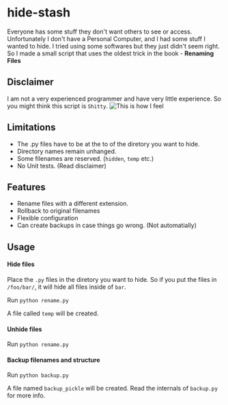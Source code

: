 hide-stash
==========

Everyone has some stuff they don't want others to see or access. Unfortunately I don't have a Personal Computer, and I had some stuff I wanted to hide. I tried using some softwares but they just didn't seem right. So I made a small script that uses the oldest trick in the book - **Renaming Files**


## Disclaimer
I am not a very experienced programmer and have very little experience. So you might think this script is `Shitty`.
![This is how I feel](http://i.imgur.com/QffW8.jpg)


## Limitations
* The .py files have to be at the to of the diretory you want to hide.
* Directory names remain unhanged.
* Some filenames are reserved. (`hidden`, `temp` etc.)
* No Unit tests. (Read disclaimer)


## Features
* Rename files with a different extension.
* Rollback to original filenames
* Flexible configuration
* Can create backups in case things go wrong. (Not automatially)


## Usage
#### Hide files
Place the `.py` files in the diretory you want to hide. So if you put the files in `/foo/bar/`, it will hide all files inside of `bar`.

Run `python rename.py`

A file called `temp` will be created.

#### Unhide files
Run `python rename.py`

#### Backup filenames and structure
Run `python backup.py`

A file named `backup_pickle` will be created. Read the internals of `backup.py` for more info.

